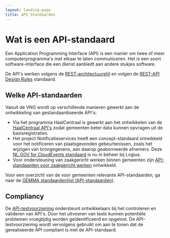 ```yaml
---
layout: landing-page
title: API Standaarden
---
```


<!-- # API-standaarden

Op deze pagina vind je de specificaties van de door VNG Realisatie beheerde API-standaarden, gericht op ontwikkelaars die met deze standaarden werken.

Wil je, bijvoorbeeld als inkoper, weten welke API-standaarden aanbevolen of verplicht zijn voor een specifiek type applicatie? Neem dan een kijkje op [GEMMA online](https://gemmaonline.nl/index.php/API-standaarden) of raadpleeg de [Softwarecatalogus](https://www.softwarecatalogus.nl/pakketten) om te zien welke softwarepakketten een bepaalde standaard ondersteunen. -->

# Wat is een API-standaard

Een Application Programming Interface (API) is een manier om twee of meer computerprogramma's met elkaar te laten communiceren. Het is een soort software-interface die een dienst aanbiedt aan andere stukjes software.

De API's werken volgens de [REST-architectuurstijl](https://en.wikipedia.org/wiki/Representational_state_transfer) en volgen de [REST-API Design Rules](https://www.forumstandaardisatie.nl/open-standaarden/rest-api-design-rules) standaard.

<!-- ## Hoe maakt VNG Realisatie API-standaarden

Lees hoe VNG Realisatie API's ontwikkelt, van beoordelingsaspecten tot kwaliteitscriteria en beheer van API-specificaties, door de volgende bronnen te verkennen:

- [API-Community](API-Community)
- [API-beoordelingsaspecten](API-beoordelingsaspecten)
- [API-kwaliteitscriteria](API-kwaliteitscriteria)
- [Beheer API-specificatie](Beheer_API-specificatie)

Op de website van VNG.nl staat een [overzicht van alle door het College van Dienstverleningszaken door het VNG-bestuur of de Algemene Ledenvergadering van de VNG vastgestelde API-standaarden](https://vng.nl/artikelen/overzicht-gemeentelijke-standaarden). Er staat uitgelegd welke statussen er zijn en hoe het proces tot [proces van standaardverklaring](https://vng.nl/brieven/proces-standaardverklaring) is vastgesteld door het College van Dienstverleningszaken op 12 oktober 2018. -->

## Welke API-standaarden

Vanuit de VNG wordt op verschillende manieren gewerkt aan de ontwikkeling van gestandaardiseerde API's:

- Via het programma HaalCentraal is gewerkt aan het ontwikkelen van de [HaalCentraal API's](https://vng-realisatie.github.io/Haal-Centraal/) zodat gemeenten beter data kunnen opvragen uit de basisregistraties.
- Het project Notificatieservices heeft een concept-standaard ontwikkeld voor het notificeren van plaatsgevonden gebeurtenissen, zoals het wijzigen van brongegevens, aan daarop geabonneerde afnemers. Deze [NL GOV for CloudEvents standaard](https://logius.nl/domeinen/gegevensuitwisseling/nl-gov-profile-cloudevents) is nu in beheer bij Logius.
- Voor ondersteuning van zaakgericht werken binnen gemeenten zijn [API-standaarden voor zaakgericht werken](https://vng.nl/projecten/zaakgericht-werken-api) ontwikkeld.

Voor een overzicht van de voor gemeenten relevante API-standaarden, ga naar de [GEMMA standaardenlijst (API-standaarden)](https://redactie.gemmaonline.nl/index.php?title=GEMMA_standaardenlijst&type=API-standaarden).

## Compliancy

De [API-testvoorziening](https://github.com/VNG-Realisatie/api-test-platform) ondersteunt ontwikkelaars bij het controleren en valideren van API's. Door het uitvoeren van tests kunnen potentiële problemen vroegtijdig worden geïdentificeerd en opgelost. De API-testvoorziening wordt vervolgens gebruikt om aan te tonen dat de gerealiseerde API compliant is met de API-standaard.
